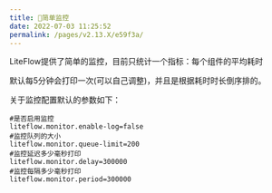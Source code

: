 ```yaml
---
title: 🍥简单监控
date: 2022-07-03 11:25:52
permalink: /pages/v2.13.X/e59f3a/
---
```


LiteFlow提供了简单的监控，目前只统计一个指标：每个组件的平均耗时

默认每5分钟会打印一次(可以自己调整)，并且是根据耗时时长倒序排的。

关于监控配置默认的参数如下：

```properties
#是否启用监控
liteflow.monitor.enable-log=false
#监控队列的大小
liteflow.monitor.queue-limit=200
#监控延迟多少毫秒打印
liteflow.monitor.delay=300000
#监控每隔多少毫秒打印
liteflow.monitor.period=300000
```